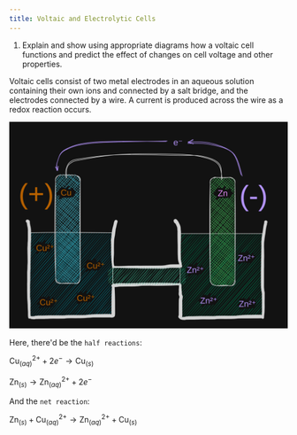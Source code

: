 ```yaml
---
title: Voltaic and Electrolytic Cells
---
```


1. Explain and show using appropriate diagrams how a voltaic cell functions and
   predict the effect of changes on cell voltage and other properties.


Voltaic cells consist of two metal electrodes in an aqueous solution containing
their own ions and connected by a salt bridge, and the electrodes connected by
a wire. A current is produced across the wire as a redox reaction occurs.

![Voltaic Cell](../../../assets/voltaic_cell.png)

Here, there'd be the `half reactions`:

$\text{Cu}^{2+}_{(aq)} + 2e^- \to \text{Cu}_{(s)}$

$\text{Zn}_{(s)} \to \text{Zn}^{2+}_{(aq)} + 2e^-$

And the `net reaction`:

$\text{Zn}_{(s)} + \text{Cu}^{2+}_{(aq)} \to \text{Zn}^{2+}_{(aq)} + \text{Cu}_{(s)}$
